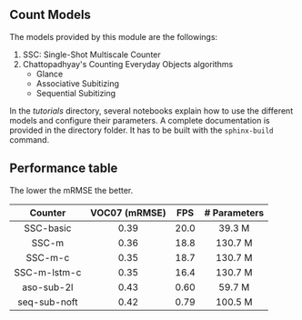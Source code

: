## Count Models

The models provided by this module are the followings:

1. SSC: Single-Shot Multiscale Counter
2. Chattopadhyay's Counting Everyday Objects algorithms
    - Glance
    - Associative Subitizing
    - Sequential Subitizing

In the *tutorials* directory, several notebooks explain how to use the different models and configure their parameters. A complete documentation is provided in the directory folder. It has to be built with the `sphinx-build` command.

## Performance table

The lower the mRMSE the better.

|   Counter   | VOC07 (mRMSE) | FPS | # Parameters |
|:------------:|:-------------------:|:-------------------:|:----------:|
|  SSC-basic   |         0.39        |          20.0       |      39.3 M     |
|     SSC-m    |         0.36        |          18.8       |     130.7 M     |
|    SSC-m-c   |         0.35        |          18.7       |     130.7 M     |
| SSC-m-lstm-c |         0.35        |          16.4       |     130.7 M     |
|  aso-sub-2l  |         0.43        |          0.60       |      59.7 M     |
| seq-sub-noft |         0.42        |          0.79       |     100.5 M     |


